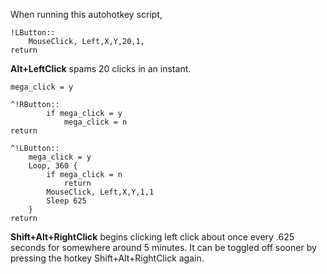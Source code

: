 When running this autohotkey script,  

    !LButton::
        MouseClick, Left,X,Y,20,1,
    return

**Alt+LeftClick** spams 20 clicks in an instant.  


    mega_click = y

    ^!RButton::
        	if mega_click = y
        		mega_click = n
    return
    
    ^!LButton::
    	mega_click = y
    	Loop, 360 {
    		if mega_click = n
    			return
    		MouseClick, Left,X,Y,1,1
    		Sleep 625
    	}
    return

**Shift+Alt+RightClick** begins clicking left click about once every .625 seconds for somewhere around 5 minutes. It can be toggled off sooner by pressing the hotkey Shift+Alt+RightClick again.  
